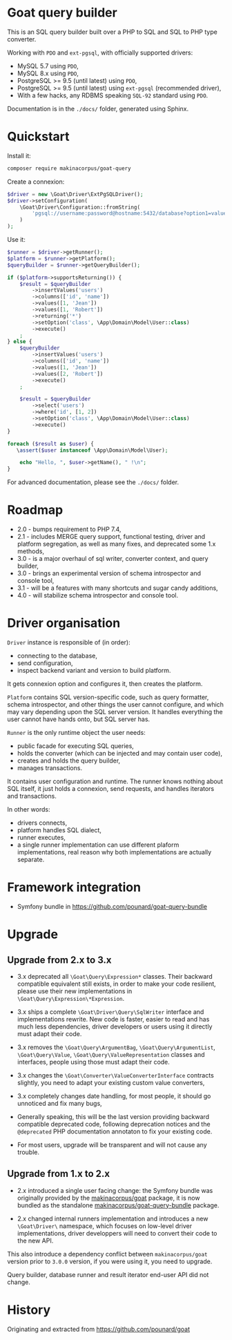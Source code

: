 # Goat query builder

This is an SQL query builder built over a PHP to SQL and SQL to PHP type converter.

Working with `PDO` and `ext-pgsql`, with officially supported drivers:

 - MySQL 5.7 using `PDO`,
 - MySQL 8.x using `PDO`,
 - PostgreSQL >= 9.5 (until latest) using `PDO`,
 - PostgreSQL >= 9.5 (until latest) using `ext-pgsql` (recommended driver),
 - With a few hacks, any RDBMS speaking `SQL-92` standard using `PDO`.

Documentation is in the `./docs/` folder, generated using Sphinx.

# Quickstart

Install it:

```sh
composer require makinacorpus/goat-query
```

Create a connexion:

```php
$driver = new \Goat\Driver\ExtPgSQLDriver();
$driver->setConfiguration(
    \Goat\Driver\Configuration::fromString(
        'pgsql://username:password@hostname:5432/database?option1=value1&option2=value2'
    )
);
```

Use it:

```php
$runner = $driver->getRunner();
$platform = $runner->getPlatform();
$queryBuilder = $runner->getQueryBuilder();

if ($platform->supportsReturning()) {
    $result = $queryBuilder
        ->insertValues('users')
        ->columns(['id', 'name'])
        ->values([1, 'Jean'])
        ->values([1, 'Robert'])
        ->returning('*')
        ->setOption('class', \App\Domain\Model\User::class)
        ->execute()
    ;
} else {
    $queryBuilder
        ->insertValues('users')
        ->columns(['id', 'name'])
        ->values([1, 'Jean'])
        ->values([2, 'Robert'])
        ->execute()
    ;

    $result = $queryBuilder
        ->select('users')
        ->where('id', [1, 2])
        ->setOption('class', \App\Domain\Model\User::class)
        ->execute()
}

foreach ($result as $user) {
   \assert($user instanceof \App\Domain\Model\User);

    echo "Hello, ", $user->getName(), " !\n";
}
```

For advanced documentation, please see the `./docs/` folder.

# Roadmap

 - 2.0 - bumps requirement to PHP 7.4,
 - 2.1 - includes MERGE query support, functional testing, driver and platform
   segregation, as well as many fixes, and deprecated some 1.x methods,
 - 3.0 - is a major overhaul of sql writer, converter context, and query builder,
 - 3.0 - brings an experimental version of schema introspector and console tool,
 - 3.1 - will be a features with many shortcuts and sugar candy additions,
 - 4.0 - will stabilize schema introspector and console tool.

# Driver organisation

`Driver` instance is responsible of (in order):

 - connecting to the database,
 - send configuration,
 - inspect backend variant and version to build platform.

It gets connexion option and configures it, then creates the platform.

`Platform` contains SQL version-specific code, such as query formatter,
schema introspector, and other things the user cannot configure, and which may
vary depending upon the SQL server version. It handles everything the user
cannot have hands onto, but SQL server has.

`Runner` is the only runtime object the user needs:

 - public facade for executing SQL queries,
 - holds the converter (which can be injected and may contain user code),
 - creates and holds the query builder,
 - manages transactions.

It contains user configuration and runtime. The runner knows nothing about SQL
itself, it just holds a connexion, send requests, and handles iterators and
transactions.

In other words:

 - drivers connects,
 - platform handles SQL dialect,
 - runner executes,
 - a single runner implementation can use different plaform implementations,
   real reason why both implementations are actually separate.

# Framework integration

 - Symfony bundle in https://github.com/pounard/goat-query-bundle

# Upgrade

## Upgrade from 2.x to 3.x

 - 3.x deprecated all `\Goat\Query\Expression*` classes. Their backward
   compatible equivalent still exists, in order to make your code resilient,
   please use their new implementations in `\Goat\Query\Expression\*Expression`.

 - 3.x ships a complete `\Goat\Driver\Query\SqlWriter` interface and
   implementations rewrite. New code is faster, easier to read and has much
   less dependencies, driver developers or users using it directly must adapt
   their code.

 - 3.x removes the `\Goat\Query\ArgumentBag`, `\Goat\Query\ArgumentList`,
   `\Goat\Query\Value`, `\Goat\Query\ValueRepresentation` classes and
   interfaces, people using those must adapt their code.

 - 3.x changes the ``\Goat\Converter\ValueConverterInterface`` contracts
   slightly, you need to adapt your existing custom value converters,

 - 3.x completely changes date handling, for most people, it should go
   unnoticed and fix many bugs,

 - Generally speaking, this will be the last version providing backward
   compatible deprecated code, following deprecation notices and the `@deprecated`
   PHP documentation annotaton to fix your existing code.

 - For most users, upgrade will be transparent and will not cause any trouble.

## Upgrade from 1.x to 2.x

 - 2.x introduced a single user facing change: the Symfony bundle was
   originally provided by the
   [makinacorpus/goat](https://packagist.org/packages/makinacorpus/goat)
   package, it is now bundled as the standalone
   [makinacorpus/goat-query-bundle](https://packagist.org/packages/makinacorpus/goat-query-bundle)
   package.

 - 2.x changed internal runners implementation and introduces a new
   `\Goat\Driver\` namespace, which focuses on low-level driver implementations,
   driver developpers will need to convert their code to the new API.

This also introduce a dependency conflict between `makinacorpus/goat` version
prior to `3.0.0` version, if you were using it, you need to upgrade.

Query builder, database runner and result iterator end-user API did not change.

# History

Originating and extracted from https://github.com/pounard/goat
